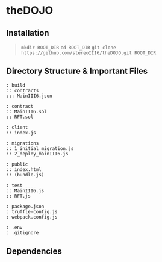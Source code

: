 # theDOJO

## Installation 

> ```mkdir ROOT_DIR``` 
```cd ROOT_DIR```
```git clone https://github.com/stereoIII6/theDOJO.git ROOT_DIR```

## Directory Structure & Important Files

```root
: build
:: contracts
::: MainIII6.json

: contract
:: MainIII6.sol
:: RFT.sol

: client
:: index.js

: migrations
:: 1_initial_migration.js
:: 2_deploy_mainIII6.js

: public
:: index.html
:: (bundle.js)

: test
:: MainIII6.js
:: RFT.js

: package.json
: truffle-config.js
: webpack.config.js

: .env
: .gitignore
```

## Dependencies
